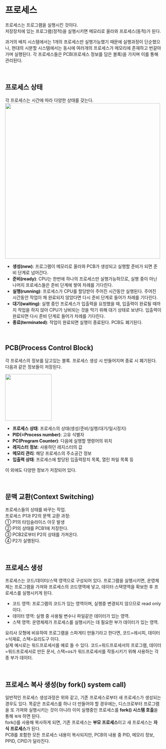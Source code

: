 # 프로세스
프로세스는 프로그램을 실행시킨 것이다.  
저장장치에 있는 프로그램(정적)을 실행시키면 메모리로 올라와 프로세스(동적)가 된다.  

과거의 배치 시스템에서는 1개의 프로세스만 실행가능했기 때문에 실행과정이 단순했으나, 현대의 시분할 시스템에서는 동시에 여러개의 프로세스가 메모리에 존재하고 번갈아가며 실행된다.
각 프로세스들은 PCB(프로세스 정보를 담은 블록)을 가지며 이를 통해 관리된다.  

<br/>

## 프로세스 상태
각 프로세스는 시간에 따라 다양한 상태를 갖는다.  
<img src="https://user-images.githubusercontent.com/46877318/99266066-b9dcdf00-2865-11eb-9604-56a5457a6e77.PNG" width=500>
- **생성(new)**: 프로그램이 메모리로 올라와 PCB가 생성되고 실행할 준비가 되면 준비 단계로 넘어간다.
- **준비(ready)**: CPU는 한번에 하나의 프로세스만 실행가능하므로, 실행 중이 아닌 나머지 프로세스들은 준비 단계에 쌓여 차례를 기다린다.
- **실행(running)**: 프로세스가 CPU를 할당받아 주어진 시간동안 실행된다. 주어진 시간동안 작업이 채 완료되지 않았다면 다시 준비 단계로 들어가 차례를 기다린다.
- **대기(waiting)**: 실행 중인 프로세스가 입출력을 요청했을 때, 입출력이 완료될 때까지 작업을 하지 않아 CPU가 낭비되는 것을 막기 위해 대기 상태로 보낸다.
입출력이 완료되면 다시 준비 단계로 들어가 차례를 기다린다.
- **종료(terminated)**: 작업이 완료되면 실행이 종료된다. PCB도 폐기된다.

<br/>

## PCB(Process Control Block)
각 프로세스의 정보를 담고있는 블록. 프로세스 생성 시 만들어지며 종료 시 폐기된다.  
다음과 같은 정보들이 저장된다.  

<img src="https://user-images.githubusercontent.com/46877318/99267070-cf9ed400-2866-11eb-986c-cdbf07879c70.PNG" width=150>

- **프로세스 상태**: 프로세스의 상태(생성/준비/실행/대기/일시정지)
- **PID(=Process number)**: 고유 식별자
- **PC(Program Counter)**: 다음에 실행할 명령어의 위치
- **레지스터 정보**: 사용하던 레지스터의 값
- **메모리 관리**: 해당 프로세스의 주소공간 정보
- **입출력 상태**: 프로세스에 할당된 입출력장치 목록, 열린 파일 목록 등

이 외에도 다양한 정보가 저장되어 있다.

<br/>

## 문맥 교환(Context Switching)
프로세스들의 상태를 바꾸는 작업.  
프로세스 P1과 P2의 문맥 교환 과정:  
① P1의 타임슬라이스 아웃 발생  
② P1의 상태를 PCB1에 저장한다.  
③ PCB2로부터 P2의 상태를 가져온다.  
④ P2가 실행된다.

<br/>

## 프로세스 생성
프로세스는 코드/데이터/스택 영역으로 구성되어 있다. 프로그램을 실행시키면, 운영체제는 프로그램을 가져와 프로세스의 코드영역에 넣고, 데이터·스택영역을 확보한 후 프로세스를 실행시키게 된다.  
- 코드 영역: 프로그램의 코드가 있는 영역이며, 실행중 변경되지 않으므로 read only이다.
- 데이터 영역: 실행 중 사용될 변수나 파일같은 데이터가 있는 영역.
- 스택 영역: 운영체제가 프로세스를 실행시키는 데 필요한 부가 데이터가 있는 영역.  

요리사 모형에 비유하여 프로그램을 스파게티 만들기라고 한다면, 코드=레시피, 데이터=식재료, 스택=요리도구 이다.  
실제 예시로는 워드프로세서를 예로 들 수 있다. 코드=워드프로세서의 프로그램, 데이터=워드프로세서로 만든 문서, 스택=os가 워드프로세서를 작동시키기 위해 사용하는 각종 부가 데이터.

<br/>

## 프로세스 복사 생성(by fork() system call)
일반적인 프로세스 생성과정은 위와 같고, 기존 프로세스로부터 새 프로세스가 생성되는 경우도 있다. 똑같은 프로세스를 하나 더 만들어야 할 경우에는, 디스크로부터 프로그램을 또 가져와 실행시키는 것이 아니라 이미 실행중인 프로세스를 **fork() 시스템 호출**을 통해 `복제` 하면 된다.  
fork()를 사용해 복사하게 되면, 기존 프로세스는 **부모 프로세스**이고 새 프로세스는 **자식 프로세스**가 된다.  
PCB를 포함한 모든 프로세스 내용이 복사되지만, PCB의 내용 중 PID, 메모리 정보, PPID, CPID가 달라진다.
